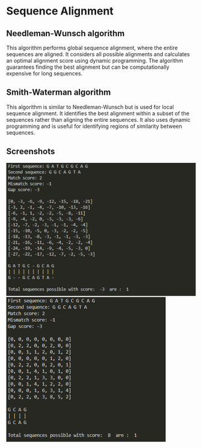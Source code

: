 
# Sequence Alignment

## Needleman-Wunsch algorithm
This algorithm performs global sequence alignment, where the entire sequences are aligned. It considers all possible alignments and calculates an optimal alignment score using dynamic programming. The algorithm guarantees finding the best alignment but can be computationally expensive for long sequences.

## Smith-Waterman algorithm
This algorithm is similar to Needleman-Wunsch but is used for local sequence alignment. It identifies the best alignment within a subset of the sequences rather than aligning the entire sequences. It also uses dynamic programming and is useful for identifying regions of similarity between sequences.

## Screenshots
![Needleman-wunsch](Images/needleman-wunsch.png)
![Smith-waterman](Images/smith-waterman.png)


